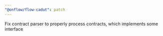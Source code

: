 ```yaml
---
"@onflow/flow-cadut": patch
---
```


Fix contract parser to properly process contracts, which implements some interface
